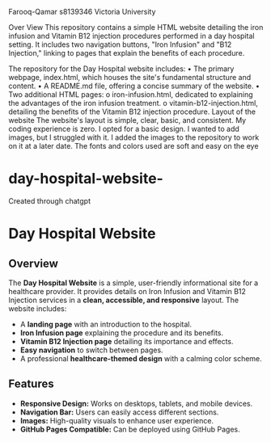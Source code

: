 Farooq-Qamar s8139346 Victoria University

Over View 
This repository contains a simple HTML website detailing the iron infusion and Vitamin B12 injection procedures performed in a day hospital setting. It includes two navigation buttons, "Iron Infusion" and "B12 Injection," linking to pages that explain the benefits of each procedure.

The repository for the Day Hospital website includes:
•	The primary webpage, index.html, which houses the site's fundamental structure and content.
•	A README.md file, offering a concise summary of the website.
•	Two additional HTML pages: 
o	iron-infusion.html, dedicated to explaining the advantages of the iron infusion treatment.
o	vitamin-b12-injection.html, detailing the benefits of the Vitamin B12 injection procedure.
Layout of the website 
The website's layout is simple, clear, basic, and consistent.
My coding experience is zero. I opted for a basic design. I wanted to add images, but I struggled with it. I added the images to the repository to work on it at a later date.
The fonts and colors used are soft and easy on the eye




# day-hospital-website-

Created through chatgpt
# Day Hospital Website

## Overview
The **Day Hospital Website** is a simple, user-friendly informational site for a healthcare provider. It provides details on Iron Infusion and Vitamin B12 Injection services in a **clean, accessible, and responsive** layout. The website includes:

- A **landing page** with an introduction to the hospital.
- **Iron Infusion page** explaining the procedure and its benefits.
- **Vitamin B12 Injection page** detailing its importance and effects.
- **Easy navigation** to switch between pages.
- A professional **healthcare-themed design** with a calming color scheme.

## Features
- **Responsive Design:** Works on desktops, tablets, and mobile devices.
- **Navigation Bar:** Users can easily access different sections.
- **Images:** High-quality visuals to enhance user experience.
- **GitHub Pages Compatible:** Can be deployed using GitHub Pages.



